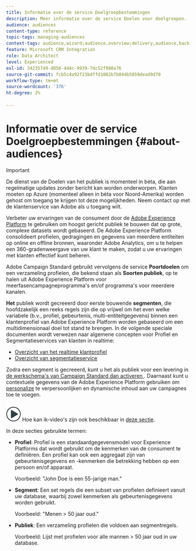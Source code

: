 ```yaml
---
title: Informatie over de service Doelgroepbestemmingen
description: Meer informatie over de service Doelen voor doelgroepen.
audience: audiences
content-type: reference
topic-tags: managing-audiences
context-tags: audience,wizard;audience,overview;delivery,audience,back
feature: Microsoft CRM Integration
role: Data Architect
level: Experienced
exl-id: 34235749-d056-4d4c-9939-7dc52f980a76
source-git-commit: fcb5c4a92f23bdffd1082b7b044b5859dead9d70
workflow-type: tm+mt
source-wordcount: '376'
ht-degree: 2%

---
```


# Informatie over de service Doelgroepbestemmingen {#about-audiences}

>[!IMPORTANT]
>
>De dienst van de Doelen van het publiek is momenteel in bèta, die aan regelmatige updates zonder bericht kan worden onderworpen. Klanten moeten op Azure (momenteel alleen in bèta voor Noord-Amerika) worden gehost om toegang te krijgen tot deze mogelijkheden. Neem contact op met de klantenservice van Adobe als u toegang wilt.

Verbeter uw ervaringen van de consument door de [Adobe Experience Platform](https://experienceleague.adobe.com/docs/experience-platform/landing/home.html) te gebruiken om hoogst gericht publiek te bouwen dat op grote, complexe datasets wordt gebaseerd. De Adobe Experience Platform consolideert profielen, gedragingen en gegevens van meerdere entiteiten op online en offline bronnen, waaronder Adobe Analytics, om u te helpen een 360-gradenweergave van uw klant te maken, zodat u uw ervaringen met klanten effectief kunt beheren.

Adobe Campaign Standard gebruikt vervolgens de service **Poortdoelen** om een verzameling profielen, die bekend staan als **Soorten publiek**, op te halen uit Adobe Experience Platform voor meerfasencampagneprogramma&#39;s en/of programma&#39;s voor meerdere kanalen.

**Het** publiek wordt gecreeerd door eerste bouwende  **segmenten**, die hoofdzakelijk een reeks regels zijn die op vrijwel om het even welke variabele (b.v., profiel, gebeurtenis, multi-entiteitgegevens) binnen een klantenprofiel van Adobe Experience Platform worden gebaseerd om een multidimensionaal doel tot stand te brengen. In de volgende speciale documenten wordt verwezen naar algemene concepten voor Profiel en Segmentatieservices van klanten in realtime:

* [Overzicht van het realtime klantprofiel](https://experienceleague.adobe.com/docs/experience-platform/profile/home.html)
* [Overzicht van segmentatieservice](https://experienceleague.adobe.com/docs/experience-platform/segmentation/home.html)

Zodra een segment is gecreeerd, kunt u het als publiek voor een levering in [de werkschema&#39;s van Campaign Standard dan activeren ](../../integrating/using/aep-targeting-audiences.md). Daarnaast kunt u contextuele gegevens van de Adobe Experience Platform gebruiken om [personalize](../../integrating/using/aep-personalizing-campaigns.md) te verpersoonlijken en dynamische inhoud aan uw campagnes toe te voegen.

![](assets/do-not-localize/how-to-video.png) Hoe kan ik-video&#39;s zijn ook beschikbaar in  [deze sectie](https://experienceleague.adobe.com/docs/campaign-learn/campaign-standard-tutorials/profiles-and-audiences/audience-destinations/audience-destinations-overview.html).

In deze secties gebruikte termen:

* **Profiel**: Profiel is een standaardgegevensmodel voor Experience Platforms dat wordt gebruikt om de kenmerken van de consument te definiëren. Een profiel kan ook een aggregaat zijn van gebeurtenisgegevens en -kenmerken die betrekking hebben op een persoon en/of apparaat.

   Voorbeeld: &quot;John Doe is een 55-jarige man.&quot;

* **Segment**: Een set regels die een subset van profielen definieert vanuit uw database, waarbij zowel kenmerken als gebeurtenisgegevens worden gebruikt.

   Voorbeeld: &quot;Menen > 50 jaar oud.&quot;

* **Publiek**: Een verzameling profielen die voldoen aan segmentregels.

   Voorbeeld: Lijst met profielen voor alle mannen > 50 jaar oud in uw database.
